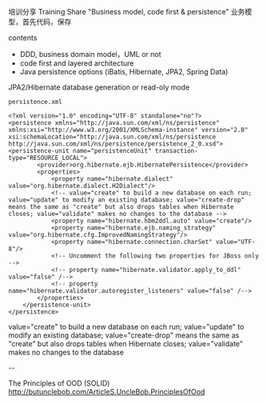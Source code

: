 


培训分享
Training Share "Business model, code first & persistence"
业务模型，首先代码，保存

contents

- DDD, business domain model，UML or not
- code first and layered architecture
- Java persistence options (iBatis, Hibernate, JPA2, Spring Data)

JPA2/Hibernate database generation or read-oly mode

`persistence.xml`

	<?xml version="1.0" encoding="UTF-8" standalone="no"?>
	<persistence xmlns="http://java.sun.com/xml/ns/persistence" xmlns:xsi="http://www.w3.org/2001/XMLSchema-instance" version="2.0" xsi:schemaLocation="http://java.sun.com/xml/ns/persistence http://java.sun.com/xml/ns/persistence/persistence_2_0.xsd">
	<persistence-unit name="persistenceUnit" transaction-type="RESOURCE_LOCAL">
	        <provider>org.hibernate.ejb.HibernatePersistence</provider>
	        <properties>
	            <property name="hibernate.dialect" value="org.hibernate.dialect.H2Dialect"/>
	            <!-- value="create" to build a new database on each run; value="update" to modify an existing database; value="create-drop" means the same as "create" but also drops tables when Hibernate closes; value="validate" makes no changes to the database -->
	            <property name="hibernate.hbm2ddl.auto" value="create"/>
	            <property name="hibernate.ejb.naming_strategy" value="org.hibernate.cfg.ImprovedNamingStrategy"/>
	            <property name="hibernate.connection.charSet" value="UTF-8"/>
	            <!-- Uncomment the following two properties for JBoss only -->
	            <!-- property name="hibernate.validator.apply_to_ddl" value="false" /-->
	            <!-- property name="hibernate.validator.autoregister_listeners" value="false" /-->
	        </properties>
	    </persistence-unit>
	</persistence>

value="create" to build a new database on each run; 
value="update" to modify an existing database; 
value="create-drop" means the same as "create" but also drops tables when Hibernate closes; 
value="validate" makes no changes to the database
 

-- 

The Principles of OOD (SOLID)
http://butunclebob.com/ArticleS.UncleBob.PrinciplesOfOod

